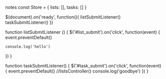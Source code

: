 notes
const Store = {
    lists: [],
    tasks: []
  }

$(document).on('ready', function(){
  listSubmitListener()
  taskSubmitListener()
})


function listSubmitListener () {
  $('#list_submit').on('click', function(event) {
    event.preventDefault()

    console.log('hello')
  })
}

function taskSubmitListener() {
  $('#task_submit').on('click', function(event) {
    event.preventDefault()
    //listsController()
    console.log('goodbye')
  })
}
